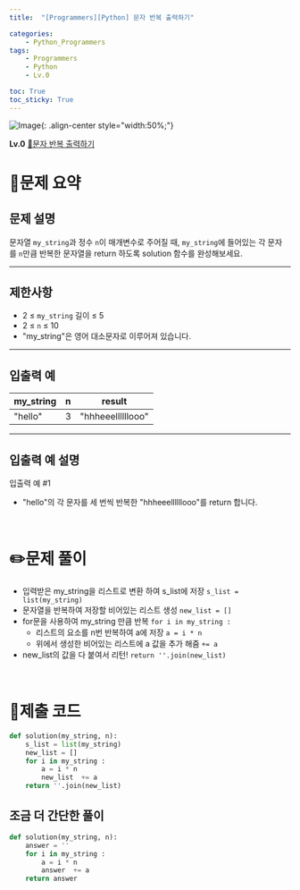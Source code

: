 ```yaml
---
title:  "[Programmers][Python] 문자 반복 출력하기"

categories: 
    - Python_Programmers
tags: 
    - Programmers
    - Python
    - Lv.0

toc: True
toc_sticky: True
---
```

![Image](https://github.com/user-attachments/assets/61171657-416b-4bc4-a74a-f29ecd4b43b5){: .align-center style="width:50%;"}

**Lv.0**
[🔗문자 반복 출력하기](https://school.programmers.co.kr/learn/courses/30/lessons/120825)

# 📝문제 요약
## 문제 설명

문자열 `my_string`과 정수 `n`이 매개변수로 주어질 때, `my_string`에 들어있는 각 문자를 `n`만큼 반복한 문자열을 return 하도록 solution 함수를 완성해보세요.

---

## 제한사항

- 2 ≤ `my_string` 길이 ≤ 5
- 2 ≤ `n` ≤ 10
- "my_string"은 영어 대소문자로 이루어져 있습니다.

---

## 입출력 예

| my_string | n | result |
| --- | --- | --- |
| "hello" | 3 | "hhheeellllllooo" |

---

## 입출력 예 설명

입출력 예 #1

- "hello"의 각 문자를 세 번씩 반복한 "hhheeellllllooo"를 return 합니다.


<br>

# ✏️문제 풀이
- 입력받은 my_string을 리스트로 변환 하여 s_list에 저장 `s_list = list(my_string)`
- 문자열을 반복하여 저장할 비어있는 리스트 생성 `new_list = []`
- for문을 사용하여 my_string 만큼 반복  `for i in my_string :`
    - 리스트의 요소를 n번 반복하여 a에 저장 `a = i * n`
    - 위에서 생성한 비어있는 리스트에 a 값을 추가 해줌 `+= a`
- new_list의 값을 다 붙여서 리턴! `return ''.join(new_list)`

<br>

# 💯제출 코드
```python
def solution(my_string, n):
    s_list = list(my_string)
    new_list = []
    for i in my_string :
        a = i * n
        new_list  += a
    return ''.join(new_list)
```

## 조금 더 간단한 풀이
```python
def solution(my_string, n):
    answer = ''
    for i in my_string :
        a = i * n
        answer  += a
    return answer
```